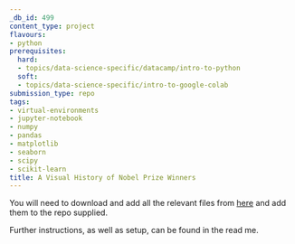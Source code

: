 ```yaml
---
_db_id: 499
content_type: project
flavours:
- python
prerequisites:
  hard:
  - topics/data-science-specific/datacamp/intro-to-python
  soft:
  - topics/data-science-specific/intro-to-google-colab
submission_type: repo
tags:
- virtual-environments
- jupyter-notebook
- numpy
- pandas
- matplotlib
- seaborn
- scipy
- scikit-learn
title: A Visual History of Nobel Prize Winners
---
```


You will need to download and add all the relevant files from [here](https://drive.google.com/drive/folders/1M_5uFtd4G4X1UqLLmxffdBq9U9PkaJft?usp=sharing) and add them to the repo supplied.

Further instructions, as well as setup, can be found in the read me.